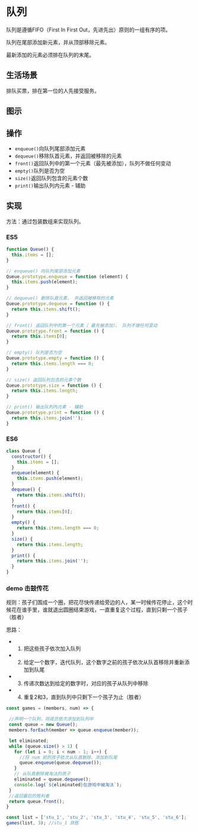 # 队列

队列是遵循FIFO（First In First Out，先进先出）原则的一组有序的项。

队列在尾部添加新元素，并从顶部移除元素。

最新添加的元素必须排在队列的末尾。

## 生活场景

排队买票，排在第一位的人先接受服务。

## 图示



## 操作

- `enqueue()`向队列尾部添加元素
- `dequeue()`移除队首元素，并返回被移除的元素
- `front()`返回队列中的第一个元素（最先被添加），队列不做任何变动
- `empty()`队列是否为空
- `size()`返回队列包含的元素个数
- `print()`输出队列内元素 - 辅助

## 实现

方法：通过包装数组来实现队列。

### ES5

```JavaScript
function Queue() {
  this.items = [];
}

// enqueue() 向队列尾部添加元素
Queue.prototype.enqueue = function (element) {
  this.items.push(element);
}

// dequeue() 删除队首元素， 并返回被移除的元素
Queue.prototype.dequeue = function () {
  return this.items.shift();
}

// front() 返回队列中的第一个元素（ 最先被添加）， 队列不做任何变动
Queue.prototype.front = function () {
  return this.items[0];
}

// empty() 队列是否为空
Queue.prototype.empty = function () {
  return this.items.length === 0;
}

// size() 返回队列包含的元素个数
Queue.prototype.size = function () {
  return this.items.length;
}

// print() 输出队列内元素 - 辅助
Queue.prototype.print = function () {
  return this.items.join('');
}
```

### ES6

```JavaScript
class Queue {
  constructor() {
    this.items = [];
  }
  enqueue(element) {
    this.items.push(element);
  }
  dequeue() {
    return this.items.shift();
  }
  front() {
    return this.items[0];
  }
  empty() {
    return this.items.length === 0;
  }
  size() {
    return this.items.length;
  }
  print() {
    return this.items.join('');
  }
}

```

### demo 击鼓传花

规则：孩子们围成一个圈，把花尽快传递给旁边的人，某一时候传花停止，这个时候花在谁手里，谁就退出圆圈结束游戏，一直重复这个过程，直到只剩一个孩子（胜者）

思路：

 * 1. 把这些孩子依次加入队列
 * 2. 给定一个数字，迭代队列，这个数字之前的孩子依次从队首移除并重新添加到队尾
 * 3. 传递次数达到给定的数字时，对应的孩子从队列中移除
 * 4. 重复2和3，直到队列中只剩下一个孩子为止（胜者）
 
 ```JavaScript
 const games = (members, num) => {

  //声明一个队列，将成员依次添加到队列中
  const queue = new Queue();
  members.forEach(member => queue.enqueue(member));

  let eliminated;
  while (queue.size() > 1) {
    for (let i = 0; i < num - 1; i++) {
      //将 num 前的孩子依次从队首删除，添加到队尾
      queue.enqueue(queue.dequeue());
    }
    // 从队首删除被淘汰的孩子
    eliminated = queue.dequeue();
    console.log(`${eliminated}在游戏中被淘汰`);
  }
  //返回最后的胜利者
  return queue.front();
}

const list = ['stu_1', 'stu_2', 'stu_3', 'stu_4', 'stu_5', 'stu_6'];
games(list, 3); //stu_1 获胜
```




